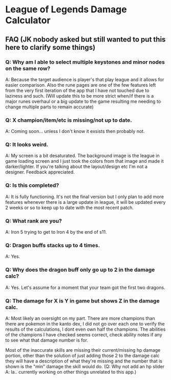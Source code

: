 # League of Legends Damage Calculator

## FAQ (JK nobody asked but still wanted to put this here to clarify some things)

### Q: Why am I able to select multiple keystones and minor nodes on the same row?
A: Because the target audience is player's that play league and it allows for easier comparison. Also the rune pages are one of the few features left from the very first iteration of the app that I have not touched due to laziness and such. (Will update this to be more strict when/if there is a major runes overhaul or a big update to the game resulting me needing to change multiple parts to remain accurate)

### Q: X champion/item/etc is missing/not up to date.
A: Coming soon... unless I don't know it exsists then probably not.

### Q: It looks weird.
A: My screen is a bit desaturated. The background image is the league in game loading screen and I just took the colors from that image and made it darker/lighter. If you're talking about the layout/design etc I'm not a designer. Feedback appreciated.

### Q: Is this completed?
A: It is fully functioning. It's not the final version but I only plan to add more features whenever there is a large update in league, it will be updated every 2 weeks or so to keep up to date with the most recent patch.

### Q: What rank are you?
A: Iron 5 trying to get to Iron 4 by the end of s11. 

### Q: Dragon buffs stacks up to 4 times.
A: Yes.

### Q: Why does the dragon buff only go up to 2 in the damage calc?
A: Yes. Let's assume for a moment that your team got the first two dragons.

### Q: The damage for X is Y in game but shows Z in the damage calc.
A: Most likely an oversight on my part. There are more champions than there are pokemon in the kanto dex, I did not go over each one to verify the results of the calculations, I dont even own half the champions. The abilities of the champions I have checked seems correct, check ability notes if any to see what that damage number is for.

Most of the inaccurate skills are missing their current/missing hp damage portion, other than the solution of just adding those 2 to the damage calc they will have a description of what they're missing and the number that is shown is the "min" damage the skill would do. (Q: Why not add an hp slider A: la.. currently working on other things unrelated to this app.)

